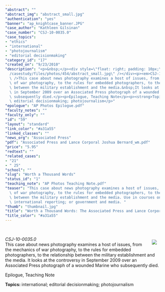 ```yaml
---
"abstract": ""
"abstract_img": "abstract_small.jpg"
"authentication": "yes"
"banner": "ap_knightcase_banner.JPG"
"case_author": "Kathleen Gilsinan"
"case_number": "CSJ-10-0035.0"
"case_topics":
- "ethics"
- "international"
- "photojournalism"
- "editorial decisionmaking"
"category_id": "17"
"created_on": "9/23/2010"
"description": "<p>&nbsp;</p><div style=\"float: right; padding: 10px;\"><img src=\"\
  /casestudy/files/photos/454/abstract_small.jpg\" /></div><p><em>CSJ-10-0035.0</em><br\
  \ />This case about news photography examines a host of issues, from the mechanics\
  \ of war photography, to the rules for embedded photographers, to the relationship\
  \ between the military establishment and the media.&nbsp;It looks at the controversy\
  \ in September 2009 over an Associated Press photograph of a wounded Marine who\
  \ subsequently died.</p><p>Epilogue, Teaching Note</p><p><strong>Topics: </strong>international;\
  \ editorial decisionmaking; photojournalism</p>"
"epologue": "AP Photos Epilogue.pdf"
"faculty_notes": ""
"faculty_only": ""
"id": "59"
"layout": "standard"
"link_color": "#a31a55"
"linked_classes": ""
"news_org": "Associated Press"
"pdf": "Associated Press and Lance Corporal Joshua Bernard_wm.pdf"
"price": "5.95"
"redtext": ""
"related_cases":
- "21"
- " 25"
"school": ""
"slug": "Worth a Thousand Words"
"status_id": "1"
"teaching_note": "AP Photos Teaching Note.pdf"
"teaser": "This case about news photography examines a host of issues, from the mechanics\
  \ of war photography, to the rules for embedded photographers, to the relationship\
  \ between the military establishment and the media. Use in courses on photojournalism;\
  \ international reporting; or government and media. "
"thumb": "thumbnail.jpg"
"title": "Worth a Thousand Words: The Associated Press and Lance Corporal Joshua Bernard"
"title_color": "#a31a55"
---
```

<p>&nbsp;</p><div style="float: right; padding: 10px;"><img src="/casestudy/files/photos/454/abstract_small.jpg" /></div><p><em>CSJ-10-0035.0</em><br />This case about news photography examines a host of issues, from the mechanics of war photography, to the rules for embedded photographers, to the relationship between the military establishment and the media.&nbsp;It looks at the controversy in September 2009 over an Associated Press photograph of a wounded Marine who subsequently died.</p><p>Epilogue, Teaching Note</p><p><strong>Topics: </strong>international; editorial decisionmaking; photojournalism</p>
